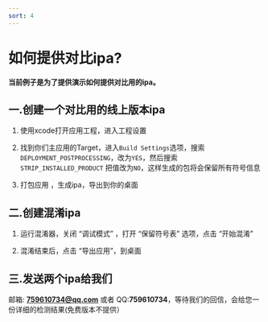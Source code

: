 ```yaml
---
sort: 4
---
```


# 如何提供对比ipa?
**当前例子是为了提供演示如何提供对比用的ipa。**

## 一.创建一个对比用的线上版本ipa
1. 使用xcode打开应用工程，进入工程设置

2. 找到你们主应用的Target，进入`Build Settings`选项，搜索`DEPLOYMENT_POSTPROCESSING`，改为`YES`，然后搜索 `STRIP_INSTALLED_PRODUCT` 把值改为`NO`，这样生成的包将会保留所有符号信息

3. 打包应用 ，生成ipa，导出到你的桌面


## 二.创建混淆ipa
1. 运行混淆器，关闭 “调试模式” ，打开 “保留符号表” 选项，点击 “开始混淆”

2. 混淆结束后，点击 “导出应用”，到桌面

## 三.发送两个ipa给我们
邮箱: **759610734@qq.com** 或者 QQ:**759610734**，等待我们的回信，会给您一份详细的检测结果(免费版本不提供）